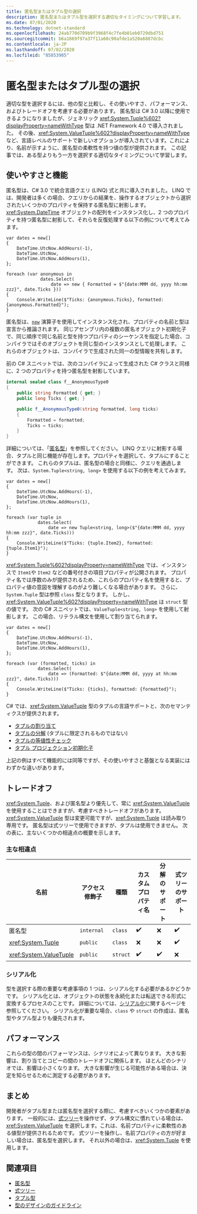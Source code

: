 ```yaml
---
title: 匿名型またはタプル型の選択
description: 匿名型またはタプル型を選択する適切なタイミングについて学習します。
ms.date: 07/01/2020
ms.technology: dotnet-standard
ms.openlocfilehash: 24ab770d709b9f3968f4c7fe4b01eb0729dbd751
ms.sourcegitcommit: b6a1869f97a37f11a68c90afde1a520a6887dcbc
ms.contentlocale: ja-JP
ms.lasthandoff: 07/02/2020
ms.locfileid: "85853985"
---
```

# <a name="choosing-between-anonymous-and-tuple-types"></a>匿名型またはタプル型の選択

適切な型を選択するには、他の型と比較し、その使いやすさ、パフォーマンス、およびトレードオフを考慮する必要があります。 匿名型は C# 3.0 以降に使用できるようになりましたが、ジェネリック <xref:System.Tuple%602?displayProperty=nameWithType> 型は .NET Framework 4.0 で導入されました。 その後、<xref:System.ValueTuple%602?displayProperty=nameWithType> など、言語レベルのサポートで新しいオプションが導入されています。これにより、名前が示すように、匿名型の柔軟性を持つ値の型が提供されます。 この記事では、ある型よりもう一方を選択する適切なタイミングについて学習します。

## <a name="usability-and-functionality"></a>使いやすさと機能

匿名型は、C# 3.0 で統合言語クエリ (LINQ) 式と共に導入されました。 LINQ では、開発者は多くの場合、クエリからの結果を、操作するオブジェクトから選択されたいくつかのプロパティを保持する匿名型に射影します。 <xref:System.DateTime> オブジェクトの配列をインスタンス化し、2 つのプロパティを持つ匿名型に射影して、それらを反復処理する以下の例について考えてみます。

```csharp-interactive
var dates = new[]
{
    DateTime.UtcNow.AddHours(-1),
    DateTime.UtcNow,
    DateTime.UtcNow.AddHours(1),
};

foreach (var anonymous in
             dates.Select(
                 date => new { Formatted = $"{date:MMM dd, yyyy hh:mm zzz}", date.Ticks }))
{
    Console.WriteLine($"Ticks: {anonymous.Ticks}, formatted: {anonymous.Formatted}");
}
```

匿名型は、[`new`](../../csharp/language-reference/operators/new-operator.md) 演算子を使用してインスタンス化され、プロパティの名前と型は宣言から推論されます。 同じアセンブリ内の複数の匿名オブジェクト初期化子で、同じ順序で同じ名前と型を持つプロパティのシーケンスを指定した場合、コンパイラではそのオブジェクトを同じ型のインスタンスとして処理します。 これらのオブジェクトは、コンパイラで生成された同一の型情報を共有します。

前の C# スニペットでは、次のコンパイラによって生成された C# クラスと同様に、2 つのプロパティを持つ匿名型を射影しています。

```csharp
internal sealed class f__AnonymousType0
{
    public string Formatted { get; }
    public long Ticks { get; }

    public f__AnonymousType0(string formatted, long ticks)
    {
        Formatted = formatted;
        Ticks = ticks;
    }
}
```

詳細については、「[匿名型](../../csharp/programming-guide/classes-and-structs/anonymous-types.md)」を参照してください。 LINQ クエリに射影する場合、タプルと同じ機能が存在します。プロパティを選択して、タプルにすることができます。 これらのタプルは、匿名型の場合と同様に、クエリを通過します。 次は、`System.Tuple<string, long>` を使用する以下の例を考えてみます。

```csharp-interactive
var dates = new[]
{
    DateTime.UtcNow.AddHours(-1),
    DateTime.UtcNow,
    DateTime.UtcNow.AddHours(1),
};

foreach (var tuple in
            dates.Select(
                date => new Tuple<string, long>($"{date:MMM dd, yyyy hh:mm zzz}", date.Ticks)))
{
    Console.WriteLine($"Ticks: {tuple.Item2}, formatted: {tuple.Item1}");
}
```

<xref:System.Tuple%602?displayProperty=nameWithType> では、インスタンスで `Item1`や `Item2` などの番号付きの項目プロパティが公開されます。 プロパティ名では序数のみが提供されるため、これらのプロパティ名を使用すると、プロパティ値の意図を理解するのがより難しくなる場合があります。 さらに、`System.Tuple` 型は参照 `class` 型となります。 しかし、<xref:System.ValueTuple%602?displayProperty=nameWithType> は `struct` 型の値です。 次の C# スニペットでは、`ValueTuple<string, long>` を使用して射影します。 この場合、リテラル構文を使用して割り当てられます。

```csharp-interactive
var dates = new[]
{
    DateTime.UtcNow.AddHours(-1),
    DateTime.UtcNow,
    DateTime.UtcNow.AddHours(1),
};

foreach (var (formatted, ticks) in
            dates.Select(
                date => (Formatted: $"{date:MMM dd, yyyy at hh:mm zzz}", date.Ticks)))
{
    Console.WriteLine($"Ticks: {ticks}, formatted: {formatted}");
}
```

C# では、<xref:System.ValueTuple> 型のタプルの言語サポートと、次のセマンティクスが提供されます。

- [タプルの割り当て](../../csharp/tuples.md#assignment-and-tuples)
- [タプルの分解](../../csharp/deconstruct.md) (タプルに限定されるものではない)
- [タプルの等値性チェック](../../csharp/tuples.md#equality-and-tuples)
- [タプル プロジェクション初期化子](../../csharp/tuples.md#tuple-projection-initializers)

上記の例はすべて機能的には同等ですが、その使いやすさと基盤となる実装にはわずかな違いがあります。

## <a name="tradeoffs"></a>トレードオフ

<xref:System.Tuple>、および匿名型より優先して、常に <xref:System.ValueTuple> を使用することはできますが、考慮すべきトレードオフがあります。 <xref:System.ValueTuple> 型は変更可能ですが、<xref:System.Tuple> は読み取り専用です。 匿名型は式ツリーで使用できますが、タプルは使用できません。 次の表に、主ないくつかの相違点の概要を示します。

### <a name="key-differences"></a>主な相違点

| 名前                     | アクセス修飾子 | 種類     | カスタム プロパティ名 | 分解のサポート | 式ツリーのサポート |
|--------------------------|-----------------|----------|----------------------|------------------------|-------------------------|
| 匿名型          | `internal`      | `class`  | ✔️                   | ❌                     | ✔️                     |
| <xref:System.Tuple>      | `public`        | `class`  | ❌                   | ❌                     | ✔️                     |
| <xref:System.ValueTuple> | `public`        | `struct` | ✔️                   | ✔️                     | ❌                     |

### <a name="serialization"></a>シリアル化

型を選択する際の重要な考慮事項の 1 つは、シリアル化する必要があるかどうかです。 シリアル化とは、オブジェクトの状態を永続化または転送できる形式に変換するプロセスのことです。 詳細については、[シリアル化](../../csharp/programming-guide/concepts/serialization/index.md)に関するページを参照してください。 シリアル化が重要な場合、`class` や `struct` の作成は、匿名型やタプル型よりも優先されます。

## <a name="performance"></a>パフォーマンス

これらの型の間のパフォーマンスは、シナリオによって異なります。 大きな影響は、割り当てとコピーの間のトレードオフに関係します。 ほとんどのシナリオでは、影響は小さくなります。 大きな影響が生じる可能性がある場合は、決定を知らせるために測定する必要があります。

## <a name="conclusion"></a>まとめ

開発者がタプル型または匿名型を選択する際に、考慮すべきいくつかの要素があります。 一般的には、[式ツリー](../../csharp/expression-trees.md)を操作せず、タプル構文に慣れている場合は、<xref:System.ValueTuple> を選択します。これは、名前プロパティに柔軟性のある値型が提供されるためです。 式ツリーを操作し、名前プロパティの方が好ましい場合は、匿名型を選択します。 それ以外の場合は、<xref:System.Tuple> を使用します。

## <a name="see-also"></a>関連項目

- [匿名型](../../csharp/programming-guide/classes-and-structs/anonymous-types.md)
- [式ツリー](../../csharp/expression-trees.md)
- [タプル型](../../csharp/tuples.md)
- [型のデザインのガイドライン](../design-guidelines/type.md)
